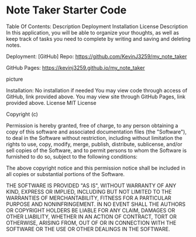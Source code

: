 # Note Taker Starter Code

Table Of Contents:
Description
Deployment
Installation
License
Description
In this application, you will be able to organize your thoughts, as well as keep track of tasks you need to complete by writing and saving and deleting notes.

Deployment:
[GitHub] Repo: https://github.com/KevinJ3259/my_note_taker

GitHub Pages: https://kevinj3259.github.io/my_note_taker

picture

Installation:
No installation if needed
You may view code through access of GitHub, link provided above.
You may view site through GitHub Pages, link provided above.
License
MIT License

Copyright (c)

Permission is hereby granted, free of charge, to any person obtaining a copy of this software and associated documentation files (the "Software"), to deal in the Software without restriction, including without limitation the rights to use, copy, modify, merge, publish, distribute, sublicense, and/or sell copies of the Software, and to permit persons to whom the Software is furnished to do so, subject to the following conditions:

The above copyright notice and this permission notice shall be included in all copies or substantial portions of the Software.

THE SOFTWARE IS PROVIDED "AS IS", WITHOUT WARRANTY OF ANY KIND, EXPRESS OR IMPLIED, INCLUDING BUT NOT LIMITED TO THE WARRANTIES OF MERCHANTABILITY, FITNESS FOR A PARTICULAR PURPOSE AND NONINFRINGEMENT. IN NO EVENT SHALL THE AUTHORS OR COPYRIGHT HOLDERS BE LIABLE FOR ANY CLAIM, DAMAGES OR OTHER LIABILITY, WHETHER IN AN ACTION OF CONTRACT, TORT OR OTHERWISE, ARISING FROM, OUT OF OR IN CONNECTION WITH THE SOFTWARE OR THE USE OR OTHER DEALINGS IN THE SOFTWARE.
